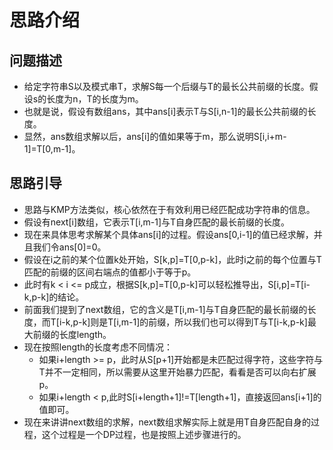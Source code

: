 # 思路介绍

## 问题描述
+ 给定字符串S以及模式串T，求解S每一个后缀与T的最长公共前缀的长度。假设s的长度为n，T的长度为m。
+ 也就是说，假设有数组ans，其中ans[i]表示T与S[i,n-1]的最长公共前缀的长度。
+ 显然，ans数组求解以后，ans[i]的值如果等于m，那么说明S[i,i+m-1]=T[0,m-1]。

## 思路引导
+ 思路与KMP方法类似，核心依然在于有效利用已经匹配成功字符串的信息。
+ 假设有next[i]数组，它表示T[i,m-1]与T自身匹配的最长前缀的长度。
+ 现在来具体思考求解某个具体ans[i]的过程。假设ans[0,i-1]的值已经求解，并且我们令ans[0]=0。
+ 假设在i之前的某个位置k处开始，S[k,p]=T[0,p-k]，此时i之前的每个位置与T匹配的前缀的区间右端点的值都小于等于p。
+ 此时有k < i <= p成立，根据S[k,p]=T[0,p-k]可以轻松推导出，S[i,p]=T[i-k,p-k]的结论。
+ 前面我们提到了next数组，它的含义是T[i,m-1]与T自身匹配的最长前缀的长度，而T[i-k,p-k]则是T[i,m-1]的前缀，所以我们也可以得到T与T[i-k,p-k]最大前缀的长度length。
+ 现在按照length的长度考虑不同情况：
    - 如果i+length >= p，此时从S[p+1]开始都是未匹配过得字符，这些字符与T并不一定相同，所以需要从这里开始暴力匹配，看看是否可以向右扩展p。
    - 如果i+length < p,此时S[i+length+1]!=T[length+1]，直接返回ans[i+1]的值即可。
+ 现在来讲讲next数组的求解，next数组求解实际上就是用T自身匹配自身的过程，这个过程是一个DP过程，也是按照上述步骤进行的。
